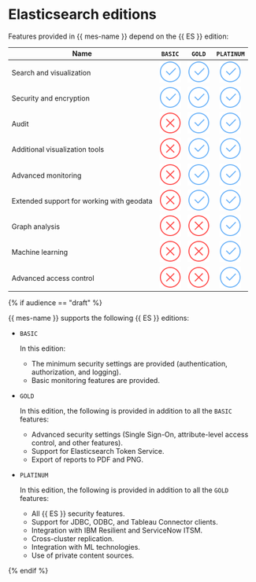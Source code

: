 # Elasticsearch editions

Features provided in {{ mes-name }} depend on the {{ ES }} edition:

| Name | `BASIC` | `GOLD` | `PLATINUM` |
| ------------------------------------------- | :----------------------------------: | :----------------------------------: | :----------------------------------: |
| Search and visualization | ![yes](../../_assets/common/yes.svg) | ![yes](../../_assets/common/yes.svg) | ![yes](../../_assets/common/yes.svg) |
| Security and encryption | ![yes](../../_assets/common/yes.svg) | ![yes](../../_assets/common/yes.svg) | ![yes](../../_assets/common/yes.svg) |
| Audit | ![no](../../_assets/common/no.svg) | ![yes](../../_assets/common/yes.svg) | ![yes](../../_assets/common/yes.svg) |
| Additional visualization tools | ![no](../../_assets/common/no.svg) | ![yes](../../_assets/common/yes.svg) | ![yes](../../_assets/common/yes.svg) |
| Advanced monitoring | ![no](../../_assets/common/no.svg) | ![yes](../../_assets/common/yes.svg) | ![yes](../../_assets/common/yes.svg) |
| Extended support for working with geodata | ![no](../../_assets/common/no.svg) | ![yes](../../_assets/common/yes.svg) | ![yes](../../_assets/common/yes.svg) |
| Graph analysis | ![no](../../_assets/common/no.svg) | ![no](../../_assets/common/no.svg) | ![yes](../../_assets/common/yes.svg) |
| Machine learning | ![no](../../_assets/common/no.svg) | ![no](../../_assets/common/no.svg) | ![yes](../../_assets/common/yes.svg) |
| Advanced access control | ![no](../../_assets/common/no.svg) | ![no](../../_assets/common/no.svg) | ![yes](../../_assets/common/yes.svg) |

{% if audience == "draft" %}

{{ mes-name }} supports the following {{ ES }} editions:

- `BASIC`

    In this edition:
    - The minimum security settings are provided (authentication, authorization, and logging).
    - Basic monitoring features are provided.

- `GOLD`

    In this edition, the following is provided in addition to all the `BASIC` features:
    - Advanced security settings (Single Sign-On, attribute-level access control, and other features).
    - Support for Elasticsearch Token Service.
    - Export of reports to PDF and PNG.

- `PLATINUM`

    In this edition, the following is provided in addition to all the `GOLD` features:
    - All {{ ES }} security features.
    - Support for JDBC, ODBC, and Tableau Connector clients.
    - Integration with IBM Resilient and ServiceNow ITSM.
    - Cross-cluster replication.
    - Integration with ML technologies.
    - Use of private content sources.

{% endif %}

